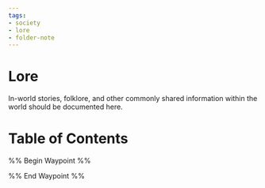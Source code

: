 ```yaml
---
tags:
- society
- lore
- folder-note
---
```

# Lore

In-world stories, folklore, and other commonly shared information within the world should be documented here.

# Table of Contents

%% Begin Waypoint %%


%% End Waypoint %%
